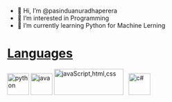 - 👋 Hi, I’m @pasinduanuradhaperera
- 👀 I’m interested in Programming
- 🌱 I’m currently learning Python for Machine Lerning
<!---
pasinduanuradhaperera/pasinduanuradhaperera is a ✨ special ✨ repository because its `README.md` (this file) appears on your GitHub profile.
You can click the Preview link to take a look at your changes.
--->
<h1><u><b>Languages</b></u></h1>

<img src="https://cdn3.iconfinder.com/data/icons/logos-and-brands-adobe/512/267_Python-512.png" alt="python" style="width:50px; height:50px;">  <img src="https://cdn-icons-png.flaticon.com/512/5968/5968282.png" alt="java" style="width:50px; height:50px;">  <img src="https://user-images.githubusercontent.com/30186107/29488525-f55a69d0-84da-11e7-8a39-5476f663b5eb.png" alt="javaScript,html,css" style="width:160px; height:60px;"> &nbsp; <img src="https://static-00.iconduck.com/assets.00/c-sharp-c-icon-456x512-9sej0lrz.png" alt="c#" style="width:50px; height:50px;">
